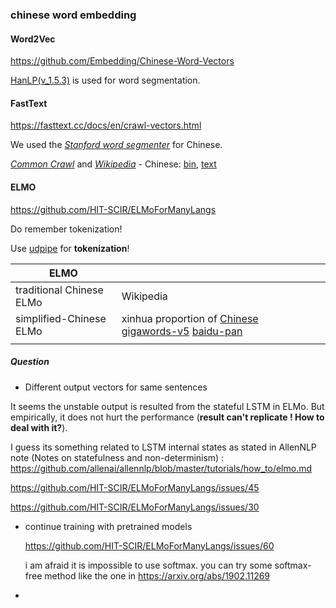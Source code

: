 

### chinese word embedding

#### Word2Vec

https://github.com/Embedding/Chinese-Word-Vectors

[HanLP(v_1.5.3)](https://github.com/hankcs/HanLP) is used for word segmentation.





#### FastText

https://fasttext.cc/docs/en/crawl-vectors.html

We used the [*Stanford word segmenter*](https://nlp.stanford.edu/software/segmenter.html) for Chinese.

[*Common Crawl*](http://commoncrawl.org/) and [*Wikipedia*](https://www.wikipedia.org/) - Chinese: [bin](https://dl.fbaipublicfiles.com/fasttext/vectors-crawl/cc.zh.300.bin.gz), [text](https://dl.fbaipublicfiles.com/fasttext/vectors-crawl/cc.zh.300.vec.gz) 



#### ELMO

https://github.com/HIT-SCIR/ELMoForManyLangs

Do remember tokenization!

Use [udpipe](http://ufal.mff.cuni.cz/udpipe) for **tokenization**!

| ELMO                     |                                                              |      |
| ------------------------ | ------------------------------------------------------------ | ---- |
| traditional Chinese ELMo | Wikipedia                                                    |      |
| simplified-Chinese ELMo  | xinhua proportion of [Chinese gigawords-v5](https://catalog.ldc.upenn.edu/ldc2011t13) [baidu-pan](https://pan.baidu.com/s/1RNKnj6hgL-2orQ7f38CauA) |      |
|                          |                                                              |      |



##### Question

+ Different output vectors for same sentences

It seems the unstable output is resulted from the stateful LSTM in ELMo. But empirically, it does not hurt the performance (**result can't replicate ! How to deal with it?**).

I guess its something related to LSTM internal states as stated in AllenNLP note (Notes on statefulness and non-determinism) :
<https://github.com/allenai/allennlp/blob/master/tutorials/how_to/elmo.md>

https://github.com/HIT-SCIR/ELMoForManyLangs/issues/45

https://github.com/HIT-SCIR/ELMoForManyLangs/issues/30

+ continue training with pretrained models

  https://github.com/HIT-SCIR/ELMoForManyLangs/issues/60

  i am afraid it is impossible to use softmax. you can try some softmax-free method like the one in <https://arxiv.org/abs/1902.11269>

  

+ 









